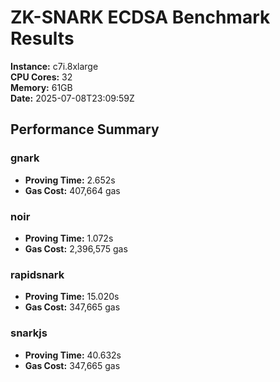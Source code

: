 # ZK-SNARK ECDSA Benchmark Results

**Instance:** c7i.8xlarge  
**CPU Cores:** 32  
**Memory:** 61GB  
**Date:** 2025-07-08T23:09:59Z

## Performance Summary

### gnark

- **Proving Time:** 2.652s
- **Gas Cost:** 407,664 gas

### noir

- **Proving Time:** 1.072s
- **Gas Cost:** 2,396,575 gas

### rapidsnark

- **Proving Time:** 15.020s
- **Gas Cost:** 347,665 gas

### snarkjs

- **Proving Time:** 40.632s
- **Gas Cost:** 347,665 gas
